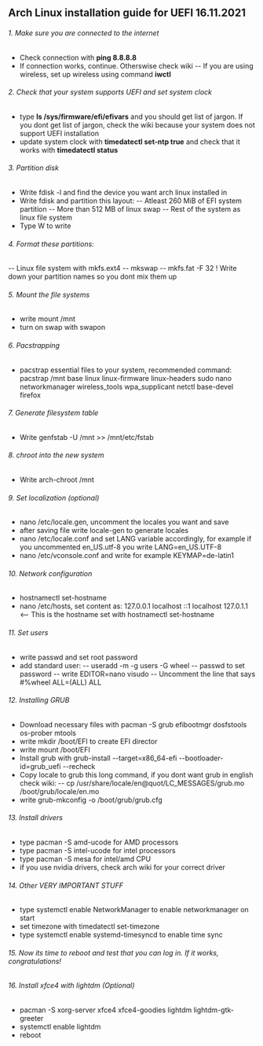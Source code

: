 ## Arch Linux installation guide for UEFI 16.11.2021

###### 1. Make sure you are connected to the internet
- Check connection with **ping 8.8.8.8**
- If connection works, continue. Otherswise check wiki
-- If you are using wireless, set up wireless using command **iwctl**

###### 2. Check that your system supports UEFI and set system clock
- type **ls /sys/firmware/efi/efivars** and you should get list of jargon. If you dont get list of jargon, check the wiki because your system does not support UEFI installation
- update system clock with **timedatectl set-ntp true** and check that it works with **timedatectl status**

###### 3. Partition disk
- Write fdisk -l and find the device you want arch linux installed in
- Write fdisk <harddrive> and partition this layout:
-- Atleast 260 MiB of EFI system partition
-- More than 512 MB of linux swap
-- Rest of the system as linux file system
- Type W to write

###### 4. Format these partitions:
-- Linux file system with mkfs.ext4 <partition>
-- mkswap <swap partition>
-- mkfs.fat -F 32 <EFI partition>
! Write down your partition names so you dont mix them up

###### 5. Mount the file systems
- write mount <linux file system> /mnt
- turn on swap with swapon <swap partition>

###### 6. Pacstrapping
- pacstrap essential files to your system, recommended command:
pacstrap /mnt base linux linux-firmware linux-headers sudo nano networkmanager wireless_tools wpa_supplicant netctl base-devel firefox

###### 7. Generate filesystem table
- Write genfstab -U /mnt >> /mnt/etc/fstab

###### 8. chroot into the new system
- Write arch-chroot /mnt

###### 9. Set localization (optional)
- nano /etc/locale.gen, uncomment the locales you want and save
- after saving file write locale-gen to generate locales
- nano /etc/locale.conf and set LANG variable accordingly, for example if you uncommented en_US.utf-8 you write LANG=en_US.UTF-8
- nano /etc/vconsole.conf and write for example KEYMAP=de-latin1

###### 10. Network configuration
- hostnamectl set-hostname <myhostname>
- nano /etc/hosts, set content as:
127.0.0.1		localhost
::1				localhost
127.0.1.1	<myhostname> <-- This is the hostname set with hostnamectl set-hostname

###### 11. Set users
- write passwd and set root password
- add standard user:
-- useradd -m -g users -G wheel <username>
-- passwd <username> to set password
-- write EDITOR=nano visudo
-- Uncomment the line that says #%wheel ALL=(ALL) ALL

###### 12. Installing GRUB
- Download necessary files with pacman -S grub efibootmgr dosfstools os-prober mtools
- write mkdir /boot/EFI to create EFI director
- write mount <EFI PARTITION> /boot/EFI
- Install grub with grub-install --target=x86_64-efi --bootloader-id=grub_uefi --recheck
- Copy locale to grub this long command, if you dont want grub in english check wiki:
-- cp /usr/share/locale/en\@quot/LC_MESSAGES/grub.mo /boot/grub/locale/en.mo
- write grub-mkconfig -o /boot/grub/grub.cfg

###### 13. Install drivers
- type pacman -S amd-ucode for AMD processors
- type pacman -S intel-ucode for intel processors
- type pacman -S mesa for intel/amd CPU
- if you use nvidia drivers, check arch wiki for your correct driver

###### 14. Other VERY IMPORTANT STUFF
- type systemctl enable NetworkManager to enable networkmanager on start
- set timezone with timedatectl set-timezone <your timezone>
- type systemctl enable systemd-timesyncd to enable time sync

###### 15. Now its time to reboot and test that you can log in. If it works, congratulations!

###### 16. Install xfce4 with lightdm (Optional)
- pacman -S xorg-server xfce4 xfce4-goodies lightdm lightdm-gtk-greeter
- systemctl enable lightdm
- reboot